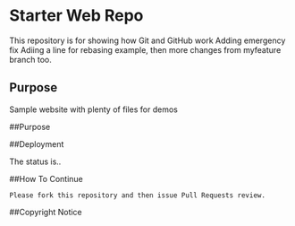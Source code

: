 # Starter Web Repo

This repository is for showing how Git and GitHub work
Adding emergency fix
Adiing a line for rebasing example, then more changes from myfeature branch too.
## Purpose

Sample website with plenty of files for demos

##Purpose

##Deployment

The status is..

##How To Continue
	
	Please fork this repository and then issue Pull Requests review.

##Copyright Notice

